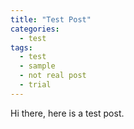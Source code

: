 ```yaml
---
title: "Test Post"
categories:
  - test
tags:
  - test
  - sample
  - not real post
  - trial
---
```


Hi there, here is a test post.
